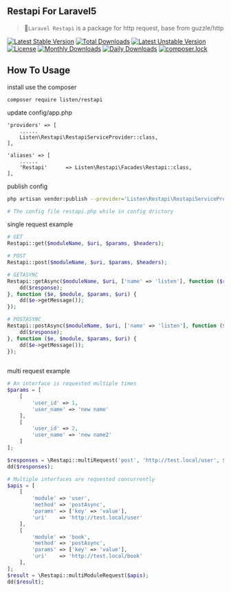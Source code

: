 ## Restapi For Laravel5

> 🚀`Laravel Restapi` is a package for http request, base from guzzle/http 

[![Latest Stable Version](https://poser.pugx.org/listen/restapi/v/stable)](https://packagist.org/packages/listen/restapi)
[![Total Downloads](https://poser.pugx.org/listen/restapi/downloads)](https://packagist.org/packages/listen/restapi)
[![Latest Unstable Version](https://poser.pugx.org/listen/restapi/v/unstable)](https://packagist.org/packages/listen/restapi)
[![License](https://poser.pugx.org/listen/restapi/license)](https://github.com/listen-rain/restapi/blob/master/LICENSE)
[![Monthly Downloads](https://poser.pugx.org/listen/restapi/d/monthly)](https://packagist.org/packages/listen/restapi)
[![Daily Downloads](https://poser.pugx.org/listen/restapi/d/daily)](https://packagist.org/packages/listen/restapi)
[![composer.lock](https://poser.pugx.org/listen/restapi/composerlock)](https://packagist.org/packages/listen/restapi)

##  How To Usage

install use the composer 
```
composer require listen/restapi
```

update config/app.php
```
'providers' => [
    ......
    Listen\Restapi\RestapiServiceProvider::class,
],
    
'aliases' => [
    ......
    'Restapi'      => Listen\Restapi\Facades\Restapi::class,
],
```

publish config
```sh
php artisan vendor:publish --provider='Listen\Restapi\RestapiServiceProvider'

# The config file restapi.php while in config drictory 
```

single request example
```php
# GET
Restapi::get($moduleName, $uri, $params, $headers);

# POST
Restapi::post($moduleName, $uri, $params, $headers);

# GETASYNC
Restapi::getAsync($moduleName, $uri, ['name' => 'listen'], function ($response, $module, $params, $uri) {
    dd($response);
}, function ($e, $module, $params, $uri) {
    dd($e->getMessage());
});

# POSTASYNC
Restapi::postAsync($moduleName, $uri, ['name' => 'listen'], function ($response, $module, $params, $uri) {
    dd($response);
}, function ($e, $module, $params, $uri) {
    dd($e->getMessage());
});
        
```

multi request example
```php
# An interface is requested multiple times
$params = [
    [
        'user_id' => 1,
        'user_name' => 'new name'
    ],
    [
        'user_id' => 2,
        'user_name' => 'new name2'
    ]
];

$responses = \Restapi::multiRequest('post', 'http://test.local/user', $params, ['Content-Type' => 'application/x-www-form-urlencoded']);
dd($responses);

# Multiple interfaces are requested concurrently
$apis = [
    [
        'module' => 'user',
        'method' => 'postAsync',
        'params' => ['key' => 'value'],
        'uri'    => 'http://test.local/user'
    ],
    [
        'module' => 'book',
        'method' => 'postAsync',
        'params' => ['key' => 'value'],
        'uri'    => 'http://test.local/book'
    ],
];
$result = \Restapi::multiModuleRequest($apis);
dd($result);
```

